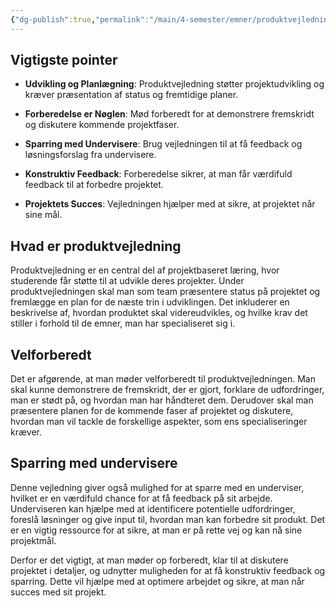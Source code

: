 ```yaml
---
{"dg-publish":true,"permalink":"/main/4-semester/emner/produktvejledning/hvad-er-produktvejledning/","title":"Hvad Er Produktvejledning","hide":true,"tags":["Systemudvikling","Produktvejledning"],"created":"2024-08-16T11:20:51.580+02:00"}
---
```



## Vigtigste pointer

- **Udvikling og Planlægning**: Produktvejledning støtter projektudvikling og
  kræver præsentation af status og fremtidige planer.

- **Forberedelse er Nøglen**: Mød forberedt for at demonstrere fremskridt og
  diskutere kommende projektfaser.

- **Sparring med Undervisere**: Brug vejledningen til at få feedback og
  løsningsforslag fra undervisere.

- **Konstruktiv Feedback**: Forberedelse sikrer, at man får værdifuld feedback
  til at forbedre projektet.

- **Projektets Succes**: Vejledningen hjælper med at sikre, at projektet når
  sine mål.

## Hvad er produktvejledning

Produktvejledning er en central del af projektbaseret læring, hvor studerende
får støtte til at udvikle deres projekter. Under produktvejledningen skal
man som team præsentere status på projektet og fremlægge en plan for de
næste trin i udviklingen. Det inkluderer en beskrivelse af, hvordan produktet
skal videreudvikles, og hvilke krav det stiller i forhold til de emner,
man har specialiseret sig i.

## Velforberedt

Det er afgørende, at man møder velforberedt til produktvejledningen. Man skal
kunne demonstrere de fremskridt, der er gjort, forklare de udfordringer, man
er stødt på, og hvordan man har håndteret dem. Derudover skal man præsentere
planen for de kommende faser af projektet og diskutere, hvordan man vil tackle
de forskellige aspekter, som ens specialiseringer kræver.

## Sparring med undervisere

Denne vejledning giver også mulighed for at sparre med en underviser, hvilket
er en værdifuld chance for at få feedback på sit arbejde. Underviseren kan
hjælpe med at identificere potentielle udfordringer, foreslå løsninger og give
input til, hvordan man kan forbedre sit produkt. Det er en vigtig ressource
for at sikre, at man er på rette vej og kan nå sine projektmål.

Derfor er det vigtigt, at man møder op forberedt, klar til at diskutere
projektet i detaljer, og udnytter muligheden for at få konstruktiv
feedback og sparring. Dette vil hjælpe med at optimere arbejdet og sikre,
at man når succes med sit projekt.
